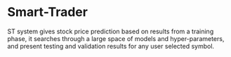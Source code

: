 # Smart-Trader
ST system gives stock price prediction based on results from a training  phase, it searches through a large space of models and hyper-parameters, and present testing and validation results for any user selected symbol.
